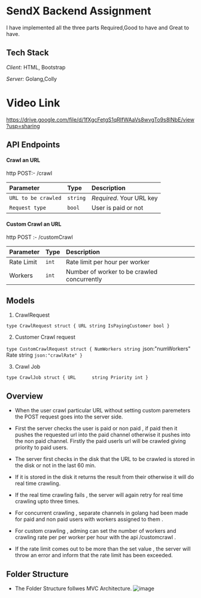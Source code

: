 # SendX Backend Assignment 

I have implemented all the three parts Required,Good to have and Great to have.



## Tech Stack

*Client:* HTML, Bootstrap

*Server:* Golang,Colly  

# Video Link 
https://drive.google.com/file/d/1fXgcFetgS1qRIfWAaVs8wvgTo9s8lNbE/view?usp=sharing


## API Endpoints 

#### Crawl an URL 

http
  POST:- /crawl  


| Parameter | Type     | Description                |
| :-------- | :------- | :------------------------- |
| `URL to be crawled` | `string` | *Required*. Your URL key
 |  `Request type`  |  `bool`    | User is paid or not 

#### Custom Crawl an URL 

http
  POST :- /customCrawl


| Parameter | Type     | Description                       |
| :-------- | :------- | :-------------------------------- |
|  Rate Limit| `int`  |  Rate limit per hour per worker |
|  Workers   | `int`    | Number of worker to be crawled concurrently 




## Models 
1. CrawlRequest
  
 `type CrawlRequest struct {
	URL string
	IsPayingCustomer bool
}`

2. Customer Crawl request
    
`type CustomCrawlRequest struct {
	NumWorkers string `json:"numWorkers"
	Rate       string `json:"crawlRate"
}`

3. Crawl Job
   
`type CrawlJob struct {
	URL      string
	Priority int
}`

##  Overview 

-  When the user crawl  particular URL  without setting custom paremeters  the  POST request goes into the server side.

- First the server checks the user is paid or non paid , if paid then it pushes the requested url into the paid  channel otherwise it pushes into the non paid channel.  Firstly the paid userls url will be crawled giving priority to paid users.

- The server first  checks in the disk that the URL to be  crawled is stored in the disk or not in the last 60 min.

- If it is stored in the disk it returns the result from their otherwise it will do  real time crawling.

- If the real time crawling fails , the server will again retry for real time crawling upto three times.

- For concurrent crawling , separate channels in golang had been made for paid and non paid users with workers assigned to them .

- For custom crawling , adming can set the number of workers and crawling rate per per worker per hour with the api  /customcrawl .  

- If the rate limit comes out to be more than the set value , the server will throw an error and inform that the rate limit  has been exceeded.



## Folder Structure 
- The Folder Structure  follwes MVC Architecture.
![image](https://github.com/ramashish07/sendx-backend-iec2020095/assets/91429764/c7e6a9cf-4336-407f-af9f-c5e530775155)




  




